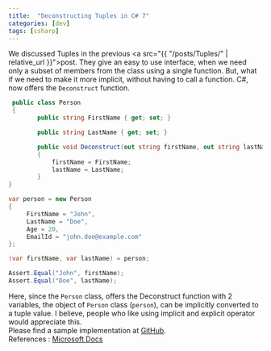 ```yaml
---
title:  "Deconstructing Tuples in C# 7"
categories: [dev]
tags: [csharp]
---
```


We discussed Tuples in the previous <a src="{{ "/posts/Tuples/" | relative_url }}">post</a>. They give an easy to use interface, when we need only a subset of members from the class using a single function. But, what if we need to make it more implicit, without having to call a function. C#, now offers the `Deconstruct` function.  

``` csharp
 public class Person 
 {
        public string FirstName { get; set; }

        public string LastName { get; set; }

        public void Deconstruct(out string firstName, out string lastName)
        {
            firstName = FirstName;
            lastName = LastName;
        }
}

var person = new Person
{
     FirstName = "John",
     LastName = "Doe",
     Age = 20,
     EmailId = "john.doe@example.com"                
};

(var firstName, var lastName) = person;

Assert.Equal("John", firstName);
Assert.Equal("Doe", lastName);

```

Here, since the `Person` class, offers the Deconstruct function with 2 variables, the object of `Person` class (`person`), can be implicitly converted to a tuple value. I believe, people who like using implicit and explicit operator would appreciate this.  
Please find a sample implementation at [GitHub](https://github.com/ajalex114/examples/tree/master/TuplesExample).  
References : [Microsoft Docs](https://docs.microsoft.com/en-us/dotnet/csharp/tuples#deconstruction)